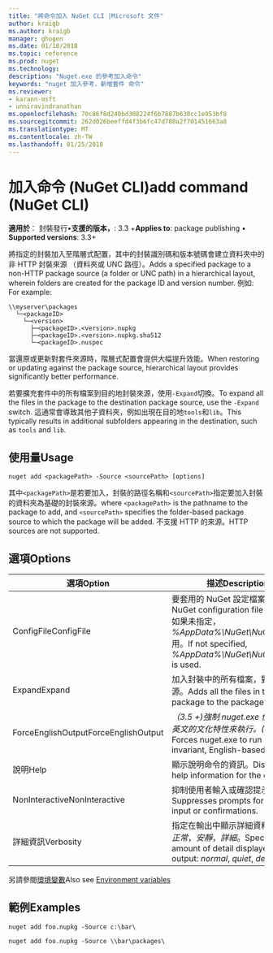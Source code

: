 ```yaml
---
title: "將命令加入 NuGet CLI |Microsoft 文件"
author: kraigb
ms.author: kraigb
manager: ghogen
ms.date: 01/18/2018
ms.topic: reference
ms.prod: nuget
ms.technology: 
description: "Nuget.exe 的參考加入命令"
keywords: "nuget 加入參考，新增套件 命令"
ms.reviewer:
- karann-msft
- unniravindranathan
ms.openlocfilehash: 70c86f8d240bd308224f6b7887b630cc1e953bf8
ms.sourcegitcommit: 262d026beeffd4f3b6fc47d780a2f701451663a8
ms.translationtype: MT
ms.contentlocale: zh-TW
ms.lasthandoff: 01/25/2018
---
```

# <a name="add-command-nuget-cli"></a><span data-ttu-id="48c5b-104">加入命令 (NuGet CLI)</span><span class="sxs-lookup"><span data-stu-id="48c5b-104">add command (NuGet CLI)</span></span>

<span data-ttu-id="48c5b-105">**適用於**： 封裝發行&bullet;**支援的版本，**: 3.3 +</span><span class="sxs-lookup"><span data-stu-id="48c5b-105">**Applies to**: package publishing &bullet; **Supported versions**: 3.3+</span></span>

<span data-ttu-id="48c5b-106">將指定的封裝加入至階層式配置，其中的封裝識別碼和版本號碼會建立資料夾中的非 HTTP 封裝來源 （資料夾或 UNC 路徑）。</span><span class="sxs-lookup"><span data-stu-id="48c5b-106">Adds a specified package to a non-HTTP package source (a folder or UNC path) in a hierarchical layout, wherein folders are created for the package ID and version number.</span></span> <span data-ttu-id="48c5b-107">例如: </span><span class="sxs-lookup"><span data-stu-id="48c5b-107">For example:</span></span>

    \\myserver\packages
      └─<packageID>
        └─<version>
          ├─<packageID>.<version>.nupkg
          ├─<packageID>.<version>.nupkg.sha512
          └─<packageID>.nuspec

<span data-ttu-id="48c5b-108">當還原或更新對套件來源時，階層式配置會提供大幅提升效能。</span><span class="sxs-lookup"><span data-stu-id="48c5b-108">When restoring or updating against the package source, hierarchical layout provides significantly better performance.</span></span>

<span data-ttu-id="48c5b-109">若要擴充套件中的所有檔案到目的地封裝來源，使用`-Expand`切換。</span><span class="sxs-lookup"><span data-stu-id="48c5b-109">To expand all the files in the package to the destination package source, use the `-Expand` switch.</span></span> <span data-ttu-id="48c5b-110">這通常會導致其他子資料夾，例如出現在目的地`tools`和`lib`。</span><span class="sxs-lookup"><span data-stu-id="48c5b-110">This typically results in additional subfolders appearing in the destination, such as `tools` and `lib`.</span></span>

## <a name="usage"></a><span data-ttu-id="48c5b-111">使用量</span><span class="sxs-lookup"><span data-stu-id="48c5b-111">Usage</span></span>

```cli
nuget add <packagePath> -Source <sourcePath> [options]
```

<span data-ttu-id="48c5b-112">其中`<packagePath>`是若要加入，封裝的路徑名稱和`<sourcePath>`指定要加入封裝的資料夾為基礎的封裝來源。</span><span class="sxs-lookup"><span data-stu-id="48c5b-112">where `<packagePath>` is the pathname to the package to add, and `<sourcePath>` specifies the folder-based package source to which the package will be added.</span></span> <span data-ttu-id="48c5b-113">不支援 HTTP 的來源。</span><span class="sxs-lookup"><span data-stu-id="48c5b-113">HTTP sources are not supported.</span></span>

## <a name="options"></a><span data-ttu-id="48c5b-114">選項</span><span class="sxs-lookup"><span data-stu-id="48c5b-114">Options</span></span>

| <span data-ttu-id="48c5b-115">選項</span><span class="sxs-lookup"><span data-stu-id="48c5b-115">Option</span></span> | <span data-ttu-id="48c5b-116">描述</span><span class="sxs-lookup"><span data-stu-id="48c5b-116">Description</span></span> |
| --- | --- |
| <span data-ttu-id="48c5b-117">ConfigFile</span><span class="sxs-lookup"><span data-stu-id="48c5b-117">ConfigFile</span></span> | <span data-ttu-id="48c5b-118">要套用的 NuGet 設定檔案。</span><span class="sxs-lookup"><span data-stu-id="48c5b-118">The NuGet configuration file to apply.</span></span> <span data-ttu-id="48c5b-119">如果未指定， *%AppData%\NuGet\NuGet.Config*用。</span><span class="sxs-lookup"><span data-stu-id="48c5b-119">If not specified, *%AppData%\NuGet\NuGet.Config* is used.</span></span>| 
| <span data-ttu-id="48c5b-120">Expand</span><span class="sxs-lookup"><span data-stu-id="48c5b-120">Expand</span></span> | <span data-ttu-id="48c5b-121">加入封裝中的所有檔案，對套件來源。</span><span class="sxs-lookup"><span data-stu-id="48c5b-121">Adds all the files in the package to the package source.</span></span> |
| <span data-ttu-id="48c5b-122">ForceEnglishOutput</span><span class="sxs-lookup"><span data-stu-id="48c5b-122">ForceEnglishOutput</span></span> | <span data-ttu-id="48c5b-123">*（3.5 +)*強制 nuget.exe 使用不變，英文的文化特性來執行。</span><span class="sxs-lookup"><span data-stu-id="48c5b-123">*(3.5+)* Forces nuget.exe to run using an invariant, English-based culture.</span></span> |
| <span data-ttu-id="48c5b-124">說明</span><span class="sxs-lookup"><span data-stu-id="48c5b-124">Help</span></span> | <span data-ttu-id="48c5b-125">顯示說明命令的資訊。</span><span class="sxs-lookup"><span data-stu-id="48c5b-125">Displays help information for the command.</span></span> |
| <span data-ttu-id="48c5b-126">NonInteractive</span><span class="sxs-lookup"><span data-stu-id="48c5b-126">NonInteractive</span></span> | <span data-ttu-id="48c5b-127">抑制使用者輸入或確認提示。</span><span class="sxs-lookup"><span data-stu-id="48c5b-127">Suppresses prompts for user input or confirmations.</span></span> |
| <span data-ttu-id="48c5b-128">詳細資訊</span><span class="sxs-lookup"><span data-stu-id="48c5b-128">Verbosity</span></span> | <span data-ttu-id="48c5b-129">指定在輸出中顯示詳細資料的數量：*正常*，*安靜*，*詳細*。</span><span class="sxs-lookup"><span data-stu-id="48c5b-129">Specifies the amount of detail displayed in the output: *normal*, *quiet*, *detailed*.</span></span> |

<span data-ttu-id="48c5b-130">另請參閱[環境變數](cli-ref-environment-variables.md)</span><span class="sxs-lookup"><span data-stu-id="48c5b-130">Also see [Environment variables](cli-ref-environment-variables.md)</span></span>

## <a name="examples"></a><span data-ttu-id="48c5b-131">範例</span><span class="sxs-lookup"><span data-stu-id="48c5b-131">Examples</span></span>

```cli
nuget add foo.nupkg -Source c:\bar\

nuget add foo.nupkg -Source \\bar\packages\
```
